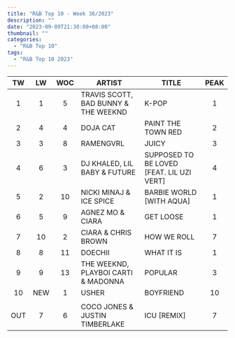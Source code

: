 ```yaml
---
title: "R&B Top 10 - Week 36/2023"
description: ""
date: "2023-09-09T21:30:00+08:00"
thumbnail: ""
categories:
  - "R&B Top 10"
tags:
  - "R&B Top 10 2023"
---
```

<!--more-->
|TW|LW|WOC|ARTIST|TITLE|PEAK|
|:----:|:----:|:----:|----|----|:----:|
|1|1|5|TRAVIS SCOTT, BAD BUNNY & THE WEEKND|K-POP|1|
|2|4|4|DOJA CAT|PAINT THE TOWN RED|2|
|3|3|8|RAMENGVRL|JUICY|3|
|4|6|3|DJ KHALED, LIL BABY & FUTURE|SUPPOSED TO BE LOVED [FEAT. LIL UZI VERT]|4|
|5|2|10|NICKI MINAJ & ICE SPICE|BARBIE WORLD [WITH AQUA]|1|
|6|5|9|AGNEZ MO & CIARA|GET LOOSE|1|
|7|10|2|CIARA & CHRIS BROWN|HOW WE ROLL|7|
|8|8|11|DOECHII|WHAT IT IS|1|
|9|9|13|THE WEEKND, PLAYBOI CARTI & MADONNA|POPULAR|3|
|10|NEW|1|USHER|BOYFRIEND|10|
| | | | | | |
|OUT|7|6|COCO JONES & JUSTIN TIMBERLAKE|ICU [REMIX]|7|

